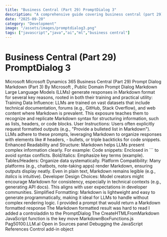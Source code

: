 ```yaml
---
title: "Business Central (Part 29) PromptDialog 3"
description: "A comprehensive guide covering business central (part 29) promptdialog 3"
date: "2025-09-20"
category: "Development"
image: "/assets/images/promptdialog3.png"
tags: ["javascript","java","ai","ml","business central"]
---
```


# Business Central (Part 29) PromptDialog 3

Microsoft Microsoft Dynamics 365 Business Central (Part 29) Prompt Dialog Markdown (Part 3) By Microsoft , Public Domain Prompt Dialog Markdown Large Language Models (LLMs) generate responses in Markdown format for several key reasons, rooted in both their training and practical utility: Training Data Influence: LLMs are trained on vast datasets that include technical documentation, forums (e.g., GitHub, Stack Overflow), and web content where Markdown is prevalent. This exposure teaches them to recognize and replicate Markdown syntax for structuring information, such as lists, headers, or code blocks. User Instructions: Users often explicitly request formatted outputs (e.g., "Provide a bulleted list in Markdown"). LLMs adhere to these prompts, leveraging Markdown to organize responses with elements like # headers, - bullets, or triple backticks for code snippets. Enhanced Readability and Structure: Markdown helps LLMs present complex information clearly. For example: Code snippets: Enclosed in ``` to avoid syntax conflicts. Bold/italics: Emphasize key terms (example). Tables/Headers: Organize data systematically. Platform Compatibility: Many platforms (e.g., chatbots, note-taking apps) render Markdown, ensuring outputs display neatly. Even in plain text, Markdown remains legible (e.g., *italics* is intuitive). Developer Design Choices: Model creators might encourage Markdown for consistency, especially in technical contexts (e.g., generating API docs). This aligns with user expectations in developer communities. Simplified Formatting: Markdown is lightweight and easy to generate programmatically, making it ideal for LLMs to handle without complex rendering logic. I provided a prompt that would return a Markdown formatted response The Markdown formatted result was hard to read I added a controladdin to the PromptDialog The CreateHTMLFromMarkdown JavaScript function is the key move MarkdownBoxFunctions.js Pag50100.LLM.al Open in Sources panel Debugging the JavaScript References Control add-in object
